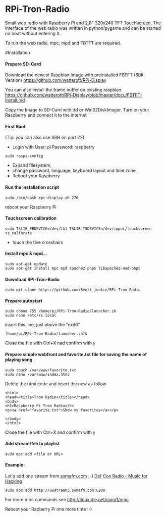 RPi-Tron-Radio
==============

Small web radio with Raspberry Pi and 2.8" 320x240 TFT Touchscreen. The interface of the web radio was written in python/pygame and can be started on boot without entering X.

To run the web radio, mpc, mpd and FBTFT are required.



#Installation

#### Prepare SD-Card
Download the newest Raspbian Image with preinstalled FBTFT (8Bit Version) https://github.com/watterott/RPi-Display

You can also install the frame buffer on existing raspbian https://github.com/watterott/RPi-Display/blob/master/docu/FBTFT-Install.md

Copy the Image to SD-Card with dd or Win32DiskImager.
Turn on your Raspberry and connect it to the internet

#### First Boot

(Tip: you can also use SSH on port 22)

* Login with 
User: pi
Password: raspberry

```
sudo raspi-config
```
* Expand filesystem, 
* change password, language, keyboard layout and time zone
* Reboot your Raspberry


#### Run the installation script
```
sudo /bin/bash rpi-display.sh 270
```
reboot your Raspberry Pi

#### Touchscreen calibration
```
sudo TSLIB_FBDEVICE=/dev/fb1 TSLIB_TSDEVICE=/dev/input/touchscreen ts_calibrate
```
* touch the five crosshairs

#### Install mpc & mpd...
```
sudo apt-get update
sudo apt-get install mpc mpd apache2 php5 libapache2-mod-php5
```

#### Download RPi-Tron-Radio
```
sudo git clone https://github.com/5volt-junkie/RPi-Tron-Radio
```


#### Prepare autostart
```
sudo chmod 755 /home/pi/RPi-Tron-Radio/launcher.sh
sudo nano /etc/rc.local
```

insert this line, just above the "exit0"
```
(home/pi/RPi-Tron-Radio/launcher.sh)&
```
Close the file with Ctrl+X nad confirm with y


#### Prepare simple webfront and favorite.txt file for saving the name of playing song
```
sudo touch /var/www/favorite.txt
sudo nano /var/www/index.html
```
Delete the html code and insert the new as follow
```
<html>
<head><title>Tron Radio</title></head>
<body>
<h1>Raspberry Pi Tron Radio</h>
<p><a href="favorite.txt">Show my favorites</a></p>

</body>
</html>
```
Close the file with Ctrl+X and confirm with y



#### Add stream/file to playlist
```
sudo mpc add <file or URL>
```
#### Example: 
Let's add one stream from [somafm.com](http://uwstream3.somafm.com:6200) ;-)
[Def Con Radio - Music for Hacking](http://somafm.com/defcon/)
```
sudo mpc add http://uwstream3.somafm.com:6200
```
For more mpc commands see http://linux.die.net/man/1/mpc

Reboot your Rapberry Pi one more time :-)
